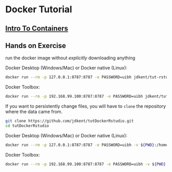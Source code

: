 # Docker Tutorial

## [Intro To Containers](http://www.repronim.org/coco2019-training/presentations/containers/presentation/#1)

## Hands on Exercise

run the docker image without _explicitly_ downloading anything

Docker Desktop (Windows/Mac) or Docker native (Linux):

```bash
docker run --rm -p 127.0.0.1:8787:8787 -e PASSWORD=uibh jdkent/tut-rstudio
```

Docker Toolbox:

```bash
docker run --rm -p 192.168.99.100:8787:8787 -e PASSWORD=uibh jdkent/tut-rstudio
```

If you want to persistently change files, you will have to `clone` the repository where
the data came from.

```bash
git clone https://github.com/jdkent/tutDockerRstudio.git
cd tutDockerRstudio
```

Docker Desktop (Windows/Mac) or Docker native (Linux):

```bash
docker run --rm -p 127.0.0.1:8787:8787 -e PASSWORD=uibh -v ${PWD}:/home/rstudio/project jdkent/tut-rstudio
```

Docker Toolbox:

```bash
docker run --rm -p 192.168.99.100:8787:8787 -e PASSWORD=uibh -v ${PWD}:/home/rstudio/project jdkent/tut-rstudio
```
